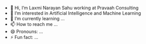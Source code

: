 - 👋 Hi, I’m Laxmi Narayan Sahu working at Pravaah Consulting 
- 👀 I’m interested in Artificial Intelligence and Machine Learning
- 🌱 I’m currently learning ...
- 📫 How to reach me ...
- 😄 Pronouns: ...
- ⚡ Fun fact: ...

<!---
Laxmi-Pravaah/Laxmi-Pravaah is a ✨ special ✨ repository because its `README.md` (this file) appears on your GitHub profile.
You can click the Preview link to take a look at your changes.
--->
